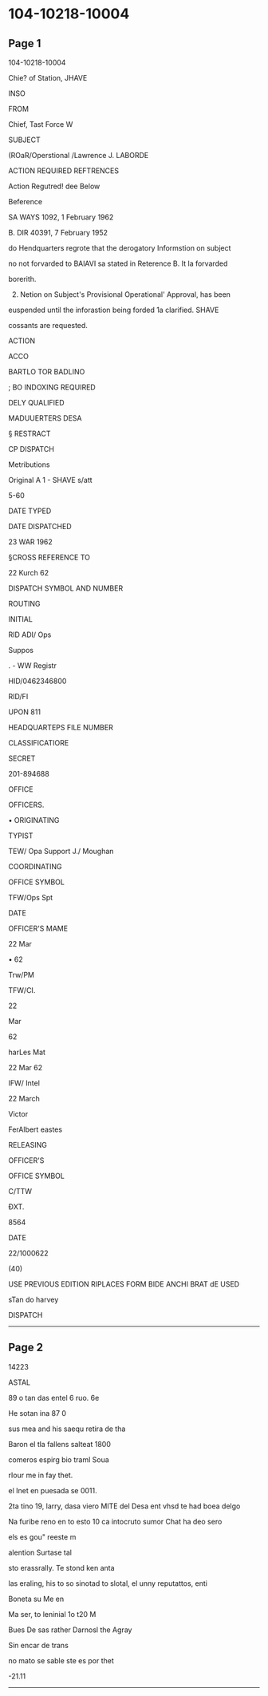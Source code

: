 # 104-10218-10004

## Page 1

104-10218-10004

Chie? of Station, JHAVE

INSO

FROM

Chief, Tast Force W

SUBJECT

(ROaR/Operstional /Lawrence J. LABORDE

ACTION REQUIRED REFTRENCES

Action Regutred! dee Below

Beference

SA WAYS 1092, 1 February 1962

B. DIR 40391, 7 February 1952

do Hendquarters regrote that the derogatory Informstion on subject

no not forvarded to BAlAVI sa stated in Reterence B. It la forvarded

borerith.

2. Netion on Subject's Provisional Operational' Approval, has been

euspended until the inforastion being forded 1a clarified. SHAVE

cossants are requested.

ACTION

ACCO

BARTLO TOR BADLINO

; BO INDOXING REQUIRED

DELY QUALIFIED

MADUUERTERS DESA

§ RESTRACT

CP DISPATCH

Metributions

Original A 1 - SHAVE s/att

5-60

DATE TYPED

DATE DISPATCHED

23 WAR 1962

§CROSS REFERENCE TO

22 Kurch 62

DISPATCH SYMBOL AND NUMBER

ROUTING

INITIAL

RID ADI/ Ops

Suppos

. - WW Registr

HID/0462346800

RID/FI

UPON 811

HEADQUARTEPS FILE NUMBER

CLASSIFICATIORE

SECRET

201-894688

OFFICE

OFFICERS.

• ORIGINATING

TYPIST

TEW/ Opa Support J./ Moughan

COORDINATING

OFFICE SYMBOL

TFW/Ops Spt

DATE

OFFICER'S MAME

22 Mar

• 62

Trw/PM

TFW/CI.

22

Mar

62

harLes Mat

22 Mar 62

IFW/ Intel

22 March

Victor

FerAlbert eastes

RELEASING

OFFICER'S

OFFICE SYMBOL

C/TTW

ĐXT.

8564

DATE

22/1000622

(40)

USE PREVIOUS EDITION RIPLACES FORM BIDE ANCHI BRAT dE USED

sTan do harvey

DISPATCH

---

## Page 2

14223

ASTAL

89 o tan das entel 6 ruo. 6e

He sotan ina 87 0

sus mea and his saequ retira de tha

Baron el tla fallens salteat 1800

comeros espirg bio traml Soua

rIour me in fay thet.

el Inet en puesada se 0011.

2ta tino 19, larry, dasa viero MITE del Desa ent vhsd te had boea delgo

Na furibe reno en to esto 10 ca intocruto sumor Chat ha deo sero

els es gou" reeste m

alention Surtase tal

sto erassrally. Te stond ken anta

las eraling, his to so sinotad to slotal, el unny reputattos, enti

Boneta su Me en

Ma ser, to leninial 1o t20 M

Bues De sas rather Darnosl the Agray

Sin encar de trans

no mato se sable ste es por thet

-21.11

---

